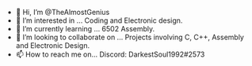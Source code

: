 - 👋 Hi, I’m @TheAlmostGenius
- 👀 I’m interested in ... Coding and Electronic design.
- 🌱 I’m currently learning ... 6502 Assembly.
- 💞️ I’m looking to collaborate on ... Projects involving C, C++, Assembly and Electronic Design.
- 📫 How to reach me on... Discord: DarkestSoul1992#2573
<!---
TheAlmostGenius/TheAlmostGenius is a ✨ special ✨ repository because its `README.md` (this file) appears on your GitHub profile.
You can click the Preview link to take a look at your changes.
--->
